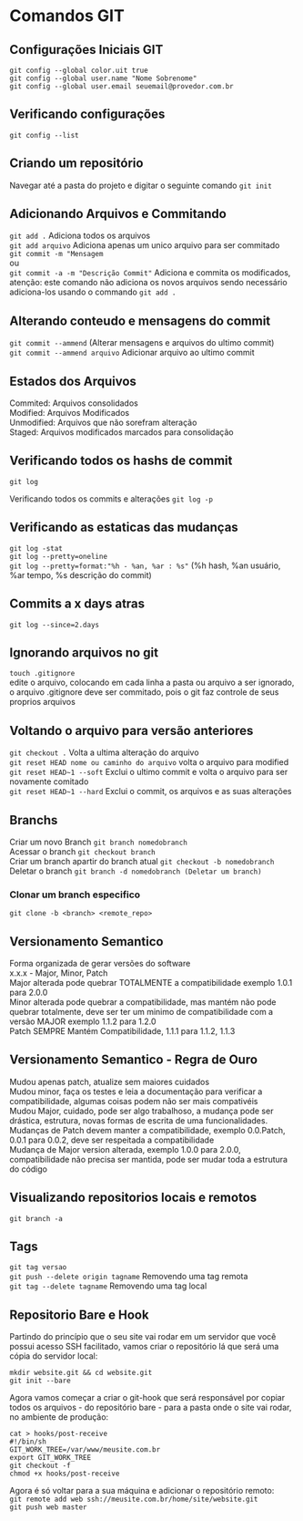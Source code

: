 # Comandos GIT

## Configurações Iniciais GIT
`git config --global color.uit true`  
`git config --global user.name "Nome Sobrenome"`      
`git config --global user.email seuemail@provedor.com.br`    

## Verificando configurações
`git config --list`    

## Criando um repositório
Navegar até a pasta do projeto e digitar o seguinte comando `git init`      

## Adicionando Arquivos e Commitando 
`git add .` Adiciona todos os arquivos   
`git add arquivo` Adiciona apenas um unico arquivo para ser commitado  
`git commit -m "Mensagem`    
ou   
`git commit -a -m "Descrição Commit"` Adiciona e commita os modificados, atenção: este comando não adiciona os novos arquivos sendo necessário adiciona-los usando o commando `git add .`  

## Alterando conteudo e mensagens do commit
`git commit --ammend` (Alterar mensagens e arquivos do ultimo commit)  
`git commit --ammend arquivo` Adicionar arquivo ao ultimo commit  

## Estados dos Arquivos
Commited: Arquivos consolidados  
Modified: Arquivos Modificados  
Unmodified: Arquivos que não sorefram alteração    
Staged: Arquivos modificados marcados para consolidação  

## Verificando todos os hashs de commit 
`git log`  

Verificando todos os commits e alterações
`git log -p`   

## Verificando as estaticas das mudanças
`git log -stat`    
`git log --pretty=oneline`    
`git log --pretty=format:"%h - %an, %ar : %s"` (%h hash, %an usuário, %ar tempo, %s descrição do commit)    

## Commits a x days atras
`git log --since=2.days`  

## Ignorando arquivos no git
`touch .gitignore`    
edite o arquivo, colocando em cada linha a pasta ou arquivo a ser ignorado, o arquivo .gitignore deve ser commitado, pois 
o git faz controle de seus proprios arquivos  

## Voltando o arquivo para versão anteriores
`git checkout .` Volta a ultima alteração do arquivo       
`git reset HEAD nome ou caminho do arquivo` volta o arquivo para modified  
`git reset HEAD~1 --soft` Exclui o ultimo commit e volta o arquivo para ser novamente comitado        
`git reset HEAD~1 --hard` Exclui o commit, os arquivos e as suas alterações        

## Branchs
Criar um novo Branch `git branch nomedobranch`  
Acessar o branch `git checkout branch`    
Criar um branch apartir do branch atual `git checkout -b nomedobranch`    
Deletar o branch `git branch -d nomedobranch (Deletar um branch)`  

### Clonar um branch especifico 

`git clone -b <branch> <remote_repo>`  

## Versionamento Semantico
Forma organizada de gerar versões do software  
x.x.x - Major, Minor, Patch  
Major alterada pode quebrar TOTALMENTE a compatibilidade exemplo 1.0.1 para 2.0.0  
Minor alterada pode quebrar a compatibilidade, mas mantém não pode quebrar totalmente, deve ser ter um minimo de compatibilidade com 
a versão MAJOR exemplo 1.1.2 para 1.2.0  
Patch SEMPRE Mantém Compatibilidade, 1.1.1 para 1.1.2, 1.1.3  

## Versionamento Semantico - Regra de Ouro  
Mudou apenas patch, atualize sem maiores cuidados  
Mudou minor, faça os testes e leia a documentação para verificar a compatibilidade, algumas coisas podem não ser mais compativéis   
Mudou Major, cuidado, pode ser algo trabalhoso, a mudança pode ser drástica, estrutura, novas formas de escrita de uma funcionalidades. 
Mudanças de Patch devem manter a compatibilidade, exemplo 0.0.Patch, 0.0.1 para 0.0.2, deve ser respeitada a compatibilidade  
Mudança de Major version alterada, exemplo 1.0.0 para 2.0.0, compatibilidade não precisa ser mantida, pode ser mudar toda a estrutura do código        

## Visualizando repositorios locais e remotos
`git branch -a`  

## Tags
`git tag versao`  
`git push --delete origin tagname` Removendo uma tag remota       
`git tag --delete tagname` Removendo uma tag local      

## Repositorio Bare e Hook

Partindo do princípio que o seu site vai rodar em um servidor que você possui acesso SSH facilitado, 
vamos criar o repositório lá que será uma cópia do servidor local:  

`mkdir website.git && cd website.git`    
`git init --bare`      

Agora vamos começar a criar o git-hook que será responsável por copiar todos os arquivos - do repositório bare - 
para a pasta onde o site vai rodar, no ambiente de produção:  

`cat > hooks/post-receive`    
`#!/bin/sh`      
`GIT_WORK_TREE=/var/www/meusite.com.br`      
`export GIT_WORK_TREE`      
`git checkout -f`    
`chmod +x hooks/post-receive`      

Agora é só voltar para a sua máquina e adicionar o repositório remoto:  
`git remote add web ssh://meusite.com.br/home/site/website.git`    
`git push web master`    
